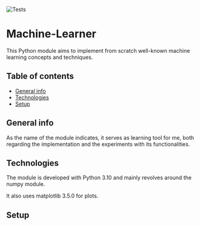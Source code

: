 ![Tests](https://github.com/PaulWassermann/Machine-Learner/actions/workflows/tests.yml/badge.svg)

# Machine-Learner

This Python module aims to implement from scratch well-known machine learning concepts and techniques. 

## Table of contents
* [General info](#general-info)
* [Technologies](#technologies)
* [Setup](#setup)



## General info

As the name of the module indicates, it serves as learning tool for me, both regarding the implementation and the 
experiments with its functionalities.

## Technologies

The module is developed with Python 3.10 and mainly revolves around the numpy module.

It also uses matplotlib 3.5.0 for plots.

## Setup

